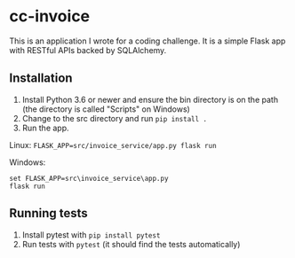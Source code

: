 # cc-invoice
This is an application I wrote for a coding challenge. It is a simple Flask app with RESTful APIs backed by SQLAlchemy.

## Installation
1. Install Python 3.6 or newer and ensure the bin directory is on the path (the directory is called "Scripts" on Windows)
1. Change to the src directory and run 
```pip install .```
1. Run the app.

Linux: ```FLASK_APP=src/invoice_service/app.py flask run```

Windows: 
```
set FLASK_APP=src\invoice_service\app.py
flask run
```

## Running tests
1. Install pytest with ```pip install pytest```
1. Run tests with ```pytest``` (it should find the tests automatically)
